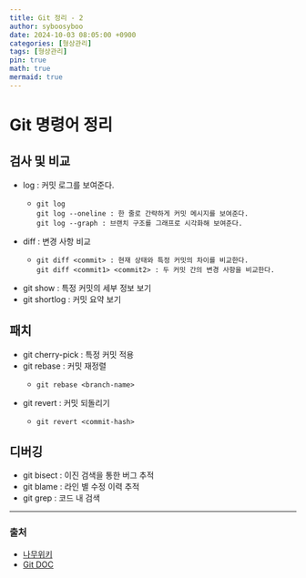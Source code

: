 ```yaml
---
title: Git 정리 - 2
author: syboosyboo
date: 2024-10-03 08:05:00 +0900
categories: [형상관리]
tags: [형상관리]
pin: true
math: true
mermaid: true
---
```


# Git 명령어 정리

## 검사 및 비교
- log : 커밋 로그를 보여준다.
  - ```git
    git log
    git log --oneline : 한 줄로 간략하게 커밋 메시지를 보여준다.
    git log --graph : 브랜치 구조를 그래프로 시각화해 보여준다. 
    ```
- diff : 변경 사항 비교
  - ```git
    git diff <commit> : 현재 상태와 특정 커밋의 차이를 비교한다.
    git diff <commit1> <commit2> : 두 커밋 간의 변경 사항을 비교한다.
    ```
- git show : 특정 커밋의 세부 정보 보기
- git shortlog : 커밋 요약 보기
## 패치
- git cherry-pick : 특정 커밋 적용
- git rebase : 커밋 재정렬
  - ```git
    git rebase <branch-name>
    ```
- git revert : 커밋 되돌리기
  - ```git
    git revert <commit-hash>
    ```

## 디버깅
- git bisect : 이진 검색을 통한 버그 추적
- git blame : 라인 별 수정 이력 추적
- git grep : 코드 내 검색

---
### 출처
- [나무위키](https://namu.wiki/)
- [Git DOC](https://git-scm.com/docs)
